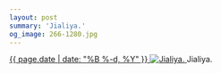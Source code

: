 ```yaml
---
layout: post
summary: 'Jialiya.'
og_image: 266-1280.jpg
---
```


<p>
 <time>
  <a href="/266">
   {{ page.date | date: "%B %-d, %Y" }}
  </a>
 </time>
 <a href="/266">
  <img alt="Jialiya." sizes="(min-width: 700px) 50vw, calc(100vw - 2rem)" src="{{ site.assets_url }}/266-640.jpg" srcset="{{ site.assets_url }}/266-1280.jpg 1280w, {{ site.assets_url }}/266-960.jpg 960w, {{ site.assets_url }}/266-640.jpg 640w, {{ site.assets_url }}/266-320.jpg 320w"/>
 </a>
 <span>
  Jialiya.
 </span>
</p>
